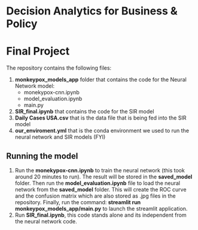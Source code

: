 # Decision Analytics for Business & Policy

# Final Project

The repository contains the following files:
1) **monkeypox_models_app** folder that contains the code for the Neural Network model:
    - monekypox-cnn.ipynb
    - model_evaluation.ipynb
    - main.py
2) **SIR_final.ipynb** that contains the code for the SIR model
3) **Daily Cases USA.csv** that is the data file that is being fed into the SIR model
4) **our_enviroment.yml** that is the conda environment we used to run the neural network and SIR models (FYI)

## Running the model
1) Run the **monekypox-cnn.ipynb** to train the neural network (this took around 20 minutes to run). The result will be stored in the **saved_model** folder. Then run the **model_evaluation.ipynb** file to load the neural network from the **saved_model** folder. This will create the ROC curve and the confusion matrix which are also stored as .jpg files in the repository. Finally, run the command: **streamlit run monkeypox_models_app/main.py** to launch the streamlit application.
2) Run **SIR_final.ipynb**, this code stands alone and its independent from the neural network code. 
